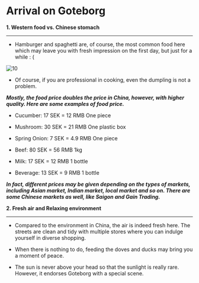 # Arrival on Goteborg 

**1. Western food vs. Chinese stomach**

____

- Hamburger and spaghetti are, of course, the most common food here which may leave you with fresh impression on the first day, but just for a while : (

![10](images/Effieimage/10.jpg)

















- Of course, if you are professional in cooking, even the dumpling is not a problem. 

___Mostly, the food price doubles the price in China, however, with higher quality. Here are some examples of food price.___

- Cucumber: 17 SEK = 12 RMB One piece 

- Mushroom: 30 SEK = 21 RMB One plastic box
- Spring Onion: 7 SEK = 4.9 RMB One piece
- Beef: 80 SEK = 56 RMB 1kg
- Milk: 17 SEK = 12 RMB 1 bottle
- Beverage: 13 SEK = 9 RMB 1 bottle

***In fact, different prices may be given depending on the types of markets, including Asian market, Indian market, local market and so on. There are some Chinese markets as well, like Saigon and Gain Trading.*** 

**2. Fresh air and Relaxing environment**

____

* Compared to the environment in China, the air is indeed fresh here. The streets are clean and tidy with multiple stores where you can indulge yourself in diverse shopping.



* When there is nothing to do, feeding the doves and ducks may bring you a moment of peace. 



* The sun is never above your head so that the sunlight is really rare. However, it endorses Goteborg with a special scene. 




